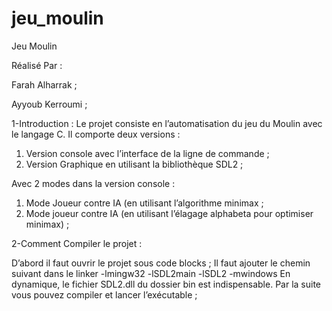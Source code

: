 # jeu_moulin
Jeu Moulin
 
Réalisé Par :

Farah Alharrak ;

Ayyoub Kerroumi ;




1-Introduction :
Le projet consiste en l’automatisation du jeu du Moulin avec le langage C.
Il comporte deux versions :
1.	Version console avec l’interface de la ligne de commande ;
2.	Version Graphique en utilisant la bibliothèque SDL2 ;

Avec 2 modes dans la version console :
1.	Mode Joueur contre IA (en utilisant l’algorithme minimax ;
2.	Mode joueur contre IA (en utilisant l’élagage alphabeta pour optimiser minimax) ;

2-Comment Compiler le projet :

D’abord il faut ouvrir le projet sous code blocks ;
Il faut ajouter le chemin suivant dans le linker -lmingw32 -lSDL2main -lSDL2 -mwindows 
En dynamique, le fichier SDL2.dll du dossier bin est indispensable.
Par la suite vous pouvez compiler et lancer l’exécutable ;

